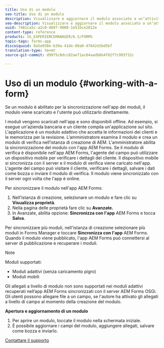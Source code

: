```yaml
---
title: Uso di un modulo
seo-title: Uso di un modulo
description: Visualizzare e aggiornare il modulo associato a un’attività o a un punto di partenza nell’app AEM Forms
seo-description: Visualizzare e aggiornare il modulo associato a un’attività o a un punto di partenza nell’app AEM Forms
uuid: 7481ca5c-a2c0-4697-9008-1e51bce2012e
content-type: reference
products: SG_EXPERIENCEMANAGER/6.5/FORMS
topic-tags: forms-app
discoiquuid: 8a5e038e-b39a-41de-88a0-47642e5bd5bf
translation-type: tm+mt
source-git-commit: d9975c0dcc02ae71ac64aadb6b4f82f7c993f32c

---
```



# Uso di un modulo {#working-with-a-form}

Se un modulo è abilitato per la sincronizzazione nell&#39;app dei moduli, il modulo viene scaricato e l&#39;utente può utilizzarlo direttamente.

I moduli vengono scaricati nell&#39;app e sono disponibili offline. Ad esempio, si esegue un&#39;azienda bancaria e un cliente compila un&#39;applicazione sul sito. L&#39;applicazione è un modulo adattivo che accetta le informazioni dei clienti e le memorizza per la revisione. L’amministratore esamina il modulo e crea un modulo di verifica nell’istanza di creazione di AEM. L&#39;amministratore abilita la sincronizzazione del modulo con l&#39;app AEM Forms. Se il modulo di verifica è disponibile nell&#39;app AEM Forms, l&#39;agente del campo può utilizzare un dispositivo mobile per verificare i dettagli del cliente. Il dispositivo mobile si sincronizza con il server e il modulo di verifica viene caricato nell&#39;app. L&#39;agente del campo può visitare il cliente, verificare i dettagli, salvare i dati come bozza o inviare il modulo di verifica. Il modulo viene sincronizzato con il server ogni volta che l&#39;app è online.

Per sincronizzare il modulo nell&#39;app AEM Forms:

1. Nell’istanza di creazione, selezionare un modulo e fare clic su **Visualizza proprietà**.
1. Nella pagina delle proprietà fare clic su **Avanzate.**
1. In Avanzate, abilita opzione: **Sincronizza con l&#39;app** AEM Forms e tocca **Salva**.

Per sincronizzare più moduli, nell&#39;istanza di creazione selezionare più moduli in Forms Manager e toccare **Sincronizza con l&#39;app** AEM Forms. Quando il modulo viene pubblicato, l&#39;app AEM Forms può connettersi al server di pubblicazione e recuperare i moduli.

>[!NOTE]
>
>Moduli supportati:
>
>* Moduli adattivi (senza caricamento pigro)
>* Moduli mobili
>
>
Gli allegati a livello di modulo non sono supportati nei moduli adattivi recuperati nell’app AEM Forms sincronizzati con il server AEM Forms OSGi. Gli utenti possono allegare file a un campo, se l&#39;autore ha attivato gli allegati a livello di campo al momento della creazione del modulo.

**Apertura e aggiornamento di un modulo**

1. Per aprire un modulo, toccate il modulo nella schermata iniziale.
1. È possibile aggiornare i campi del modulo, aggiungere allegati, salvare come bozza e inviarlo.

[Contattare il supporto](https://www.adobe.com/account/sign-in.supportportal.html)
